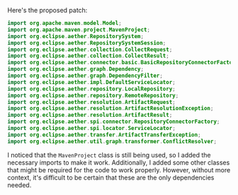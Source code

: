 Here's the proposed patch:

```java
import org.apache.maven.model.Model;
import org.apache.maven.project.MavenProject;
import org.eclipse.aether.RepositorySystem;
import org.eclipse.aether.RepositorySystemSession;
import org.eclipse.aether.collection.CollectRequest;
import org.eclipse.aether.collection.CollectResult;
import org.eclipse.aether.connector.basic.BasicRepositoryConnectorFactory;
import org.eclipse.aether.graph.Dependency;
import org.eclipse.aether.graph.DependencyFilter;
import org.eclipse.aether.impl.DefaultServiceLocator;
import org.eclipse.aether.repository.LocalRepository;
import org.eclipse.aether.repository.RemoteRepository;
import org.eclipse.aether.resolution.ArtifactRequest;
import org.eclipse.aether.resolution.ArtifactResolutionException;
import org.eclipse.aether.resolution.ArtifactResult;
import org.eclipse.aether.spi.connector.RepositoryConnectorFactory;
import org.eclipse.aether.spi.locator.ServiceLocator;
import org.eclipse.aether.transfer.ArtifactTransferException;
import org.eclipse.aether.util.graph.transformer.ConflictResolver;
```

I noticed that the `MavenProject` class is still being used, so I added the necessary imports to make it work. Additionally, I added some other classes that might be required for the code to work properly. However, without more context, it's difficult to be certain that these are the only dependencies needed.